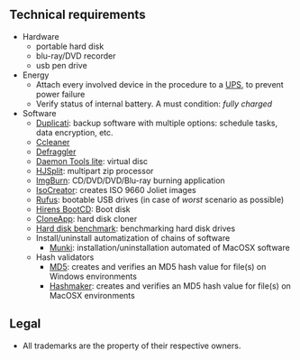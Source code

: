 ## Technical requirements ##

* Hardware
    - portable hard disk
    - blu-ray/DVD recorder
    - usb pen drive
* Energy
     - Attach every involved device in the procedure to a [UPS](https://en.wikipedia.org/wiki/Uninterruptible_power_supply), to prevent power failure
     - Verify status of internal battery. A must condition: _fully charged_
* Software
     - [Duplicati](https://www.duplicati.com/): backup software with multiple options: schedule tasks, data encryption, etc.
     - [Ccleaner](https://www.ccleaner.com/)
     - [Defraggler](https://www.ccleaner.com/defraggler)
     - [Daemon Tools lite](https://www.daemon-tools.cc/products/dtLite): virtual disc
     - [HJSplit](http://www.hjsplit.org/): multipart zip processor
     - [ImgBurn](http://www.imgburn.com/): CD/DVD/DVD/Blu-ray burning application
     - [IsoCreator](https://sourceforge.net/projects/iso-creator-cs/): creates ISO 9660 Joliet images
     - [Rufus](https://rufus.ie/): bootable USB drives (in case of *worst* scenario as possible)
     - [Hirens BootCD](https://www.hirensbootcd.org/): Boot disk
     - [CloneApp](http://www.mirinsoft.com/index.php/download/viewdownload/39-cloneapp/180-cloneapp-portable): hard disk cloner
     - [Hard disk benchmark](https://hdd.userbenchmark.com/Software): benchmarking hard disk drives
     - Install/uninstall automatization of chains of software
         - [Munki](https://www.munki.org/munki/): installation/uninstallation automated of MacOSX software
     - Hash validators
         - [MD5](https://github.com/mhmdkrmabd/md5-app/releases): creates and verifies an MD5 hash value for file(s) on Windows environments
         - [Hashmaker](https://itunes.apple.com/us/app/hashmaker/id509733654?mt=12): creates and verifies an MD5 hash value for file(s) on MacOSX environments

## Legal ##

* All trademarks are the property of their respective owners.